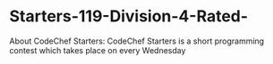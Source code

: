 # Starters-119-Division-4-Rated-
About CodeChef Starters: CodeChef Starters is a short programming contest which takes place on every Wednesday 
